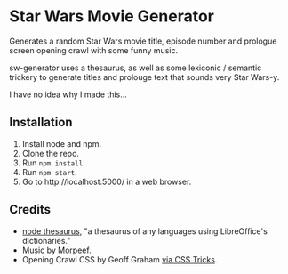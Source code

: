 # Star Wars Movie Generator
 
Generates a random Star Wars movie title, episode number and prologue screen opening crawl with some funny music. 

sw-generator uses a thesaurus, as well as some lexiconic / semantic trickery to generate titles and prolouge text that sounds very Star Wars-y.  

I have no idea why I made this...

## Installation

1. Install node and npm. 
2. Clone the repo.
3. Run `npm install`.
4. Run `npm start`.
5. Go to http://localhost:5000/ in a web browser.

## Credits
* [node thesaurus](https://github.com/daizoru/node-thesaurus), "a thesaurus of any languages using LibreOffice's dictionaries." 
* Music by [Morpeef](https://www.youtube.com/user/Skateguy12345678910/videos).
* Opening Crawl CSS by Geoff Graham [via CSS Tricks](https://css-tricks.com/snippets/css/star-wars-crawl-text/).

